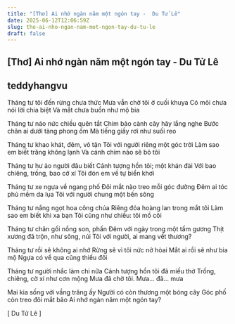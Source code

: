 ```yaml
---
title: "[Thơ] Ai nhớ ngàn năm một ngón tay -  Du Tử Lê"
date: 2025-06-12T12:06:59Z
slug: tho-ai-nho-ngan-nam-mot-ngon-tay-du-tu-le
draft: false
---
```


## [Thơ] Ai nhớ ngàn năm một ngón tay -  Du Tử Lê

## teddyhangvu

Tháng tư tôi đến rừng chưa thức
Mưa vẫn chờ tôi ở cuối khuya
Có môi chưa nói lời chia biệt
Và mắt chưa buồn như mộ bia

Tháng tư náo nức chiều quên tắt
Chim bảo cành cây hãy lắng nghe
Bước chân ai dưới tàng phong ốm
Mà tiếng giầy rơi như suối reo

Tháng tư khao khát, đêm, vô tận
Tôi với người riêng một góc trời
Làm sao em biết trăng không lạnh
Và cánh chim nào sẽ bỏ tôi

Tháng tư hư ảo người đâu biết
Cảnh tượng hồn tôi; một khán đài
Với bao chiêng, trống, bao cờ xí
Tôi đón em về tự biển khơi

Tháng tư xe ngựa về ngang phố
Đôi mắt nào treo mỗi góc đường
Đêm ai tóc phủ mềm da lụa
Tôi với người chung một bến sông

Tháng tư nắng ngọt hoa công chúa
Riêng đóa hoàng lan trong mắt tôi
Làm sao em biết khi xa bạn
Tôi cũng như chiều: tôi mồ côi

Tháng tư chăn gối nồng son, phấn
Đêm với ngày trong một tấm gương
Thịt xương đã trộn, như sông, núi
Tôi với người, ai mang vết thương?

Tháng tư rồi sẽ không ai nhớ
Rừng sẽ vì tôi nức nở hòai
Mắt ai rồi sẽ như bia mộ
Ngựa có về qua cũng thiếu đôi

Tháng tư người nhắc làm chi nữa
Cảnh tượng hồn tôi đã miếu thờ
Trống, chiêng, cờ xí như cơn mộng
Mưa đã chờ tôi.
Mưa… đã… mưa

Mai kia sống với vầng trăng ấy
Người có còn thương một bóng cây
Góc phố còn treo đôi mắt bão
Ai nhớ ngàn năm một ngón tay?

[ Du Tử Lê ]​
 
​